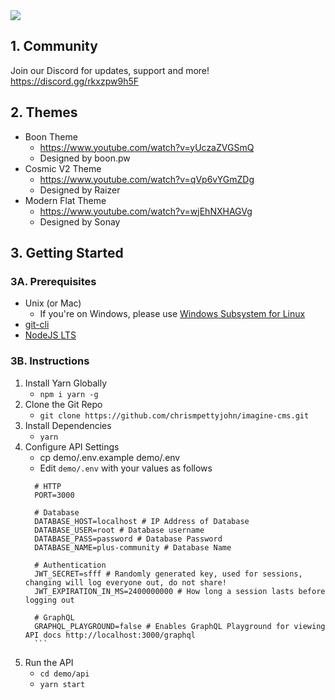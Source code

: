 <img src="https://i.imgur.com/GDSz1PG.png" />

## 1. Community
Join our Discord for updates, support and more!
https://discord.gg/rkxzpw9h5F

## 2. Themes
* Boon Theme
  * https://www.youtube.com/watch?v=yUczaZVGSmQ
  * Designed by boon.pw
* Cosmic V2 Theme
  * https://www.youtube.com/watch?v=qVp6vYGmZDg
  * Designed by Raizer
* Modern Flat Theme
  * https://www.youtube.com/watch?v=wjEhNXHAGVg
  * Designed by Sonay

## 3. Getting Started

### 3A. Prerequisites
* Unix (or Mac)
    * If you're on Windows, please use [Windows Subsystem for Linux](https://docs.microsoft.com/en-us/windows/wsl/install)
* [git-cli](https://git-scm.com/downloads)
* [NodeJS LTS](https://nodejs.org/en/download/)

### 3B. Instructions
1. Install Yarn Globally
    * `npm i yarn -g`
2. Clone the Git Repo
    *  `git clone https://github.com/chrismpettyjohn/imagine-cms.git`
3. Install Dependencies
    * `yarn`
4. Configure API Settings
    * cp demo/.env.example demo/.env
     * Edit `demo/.env` with your values as follows
     ```
       # HTTP
       PORT=3000
       
       # Database
       DATABASE_HOST=localhost # IP Address of Database
       DATABASE_USER=root # Database username
       DATABASE_PASS=password # Database Password
       DATABASE_NAME=plus-community # Database Name
       
       # Authentication
       JWT_SECRET=sfff # Randomly generated key, used for sessions, changing will log everyone out, do not share!
       JWT_EXPIRATION_IN_MS=2400000000 # How long a session lasts before logging out
       
       # GraphQL
       GRAPHQL_PLAYGROUND=false # Enables GraphQL Playground for viewing API docs http://localhost:3000/graphql
       ```
 5. Run the API
    * `cd demo/api`
    * `yarn start`
